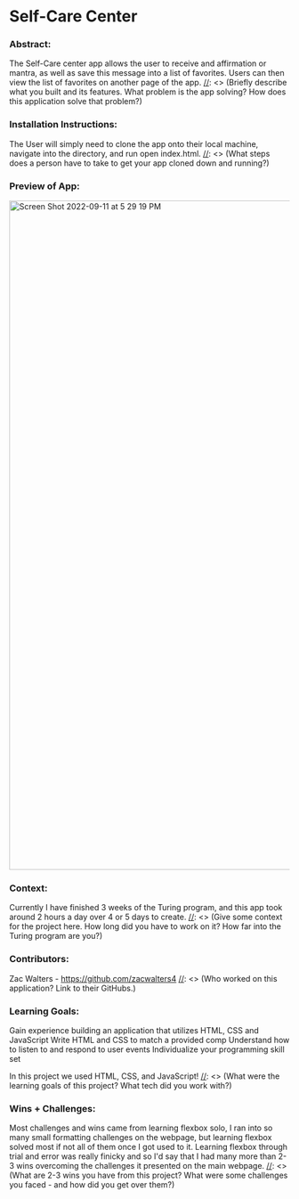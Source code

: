 # Self-Care Center 

### Abstract: 
  The Self-Care center app allows the user to receive and affirmation or mantra, as well as save this message into a list of favorites. Users can then view the list of favorites on another page of the app.
[//]: <> (Briefly describe what you built and its features. What problem is the app solving? How does this application solve that problem?)

### Installation Instructions: 
  The User will simply need to clone the app onto their local machine, navigate into the directory, and run open index.html.
[//]: <> (What steps does a person have to take to get your app cloned down and running?)

### Preview of App:
[//]: <> (Provide ONE gif or screenshot of your application - choose the "coolest" piece of functionality to show off.)
<img width="1202" alt="Screen Shot 2022-09-11 at 5 29 19 PM" src="https://user-images.githubusercontent.com/22826695/189553505-b9522212-582c-4f0c-b678-15dcab373905.png">
### Context:
  Currently I have finished 3 weeks of the Turing program, and this app took around 2 hours a day over 4 or 5 days to create.
[//]: <> (Give some context for the project here. How long did you have to work on it? How far into the Turing program are you?)
  
### Contributors: 
  Zac Walters - https://github.com/zacwalters4
[//]: <> (Who worked on this application? Link to their GitHubs.)

### Learning Goals:
  Gain experience building an application that utilizes HTML, CSS and JavaScript
  Write HTML and CSS to match a provided comp
  Understand how to listen to and respond to user events
  Individualize your programming skill set

  In this project we used HTML, CSS, and JavaScript!
[//]: <> (What were the learning goals of this project? What tech did you work with?)

### Wins + Challenges:
  Most challenges and wins came from learning flexbox solo, I ran into so many small formatting challenges on the webpage, but learning flexbox solved most if not all of them once I got used to it. Learning flexbox through trial and error was really finicky and so I'd say that I had many more than 2-3 wins overcoming the challenges it presented on the main webpage.
[//]: <> (What are 2-3 wins you have from this project? What were some challenges you faced - and how did you get over them?)
 
